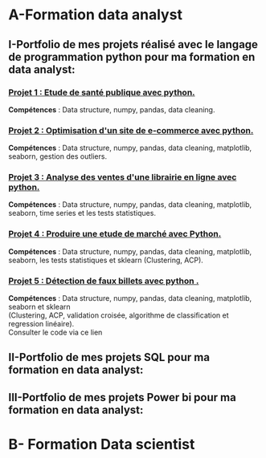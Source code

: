 # A-Formation data analyst 

## I-Portfolio de mes projets réalisé avec le langage de programmation python pour ma formation en data analyst:   
### <a href="https://github.com/Tedjoulemohermann/MES-PROJETS-PYTHON/blob/main/Projet1_analytics_Hermann.ipynb">Projet 1 : Etude de santé publique avec python. </a> 
<b>Compétences</b> : Data structure, numpy, pandas, data cleaning.     

### <a href="https://github.com/Tedjoulemohermann/MES-PROJETS-PYTHON/blob/main/Projet2_analytics_Hermann.ipynb">Projet 2 : Optimisation d'un site de e-commerce avec python.</a> 
<b>Compétences</b>  : Data structure, numpy, pandas, data cleaning, matplotlib, seaborn, gestion des outliers.        

### <a href="https://github.com/Tedjoulemohermann/MES-PROJETS-PYTHON/blob/main/Projet3_analytics_Hermann.ipynb">Projet 3 : Analyse des ventes d'une librairie en ligne avec python. </a>   
<b>Compétences</b> : Data structure, numpy, pandas, data cleaning, matplotlib, seaborn, time series et les tests statistiques.      

### <a href="https://github.com/Tedjoulemohermann/MES-PROJETS-PYTHON/blob/main/Projet4_analytics_Hermann.ipynb">Projet 4 : Produire une etude de marché avec Python.</a>      
<b>Compétences</b>  : Data structure, numpy, pandas, data cleaning, matplotlib, seaborn, les tests statistiques et sklearn (Clustering, ACP).    

### <a href="https://github.com/Tedjoulemohermann/MES-PROJETS-PYTHON/blob/main/Projet5_analytics_Hermann.ipynb">Projet 5 : Détection de faux billets avec python .</a>   
<b>Compétences</b>  : Data structure, numpy, pandas, data cleaning, matplotlib, seaborn et sklearn   
(Clustering, ACP, validation croisée, algorithme de classification et regression linéaire).      
Consulter le code via ce lien


## II-Portfolio de mes projets  SQL pour ma formation en data analyst:

## III-Portfolio de mes projets Power bi pour ma formation en data analyst:

# B- Formation Data scientist
